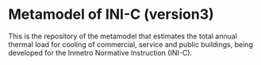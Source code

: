 # Metamodel of INI-C (version3)
This is the repository of the metamodel that estimates the total annual thermal load for cooling of commercial, service and public buildings, being developed for the Inmetro Normative Instruction (INI-C).
